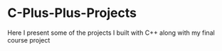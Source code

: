 # C-Plus-Plus-Projects
Here I present some of the projects I built with C++ along with my final course project
